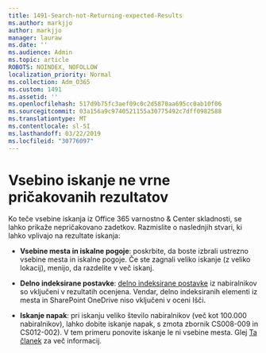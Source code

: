 ```yaml
---
title: 1491-Search-not-Returning-expected-Results
ms.author: markjjo
author: markjjo
manager: lauraw
ms.date: ''
ms.audience: Admin
ms.topic: article
ROBOTS: NOINDEX, NOFOLLOW
localization_priority: Normal
ms.collection: Adm_O365
ms.custom: 1491
ms.assetid: ''
ms.openlocfilehash: 517d9b75fc3aef09c0c2d5870aa695cc0ab10f06
ms.sourcegitcommit: 03a156a9c9740521155a30775492c7dff0982588
ms.translationtype: MT
ms.contentlocale: sl-SI
ms.lasthandoff: 03/22/2019
ms.locfileid: "30776097"
---
```

# <a name="content-search-not-returning-expected-results"></a>Vsebino iskanje ne vrne pričakovanih rezultatov

Ko teče vsebine iskanja iz Office 365 varnostno & Center skladnosti, se lahko prikaže nepričakovano zadetkov. Razmislite o naslednjih stvari, ki lahko vplivajo na rezultate iskanja:

- **Vsebine mesta in iskalne pogoje**: poskrbite, da boste izbrali ustrezno vsebine mesta in iskalne pogoje. Če ste zagnali veliko iskanje (z veliko lokacij), menijo, da razdelite v več iskanj.

- **Delno indeksirane postavke**: [delno indeksirane postavke](https://docs.microsoft.com/office365/securitycompliance/partially-indexed-items-in-content-search) iz nabiralnikov so vključeni v rezultatih ocenjena. Vendar, delno indeksiranih elementi iz mesta in SharePoint OneDrive niso vključeni v oceni Išči.

- **Iskanje napak**: pri iskanju veliko število nabiralnikov (več kot 100.000 nabiralnikov), lahko dobite iskanje napak, s zmota zbornik CS008-009 in CS012-002). V tem primeru ponovite iskanje le ni vsebine mesta. Glej [Ta članek](https://docs.microsoft.com/office365/securitycompliance/retry-failed-content-search) za več informacij.
